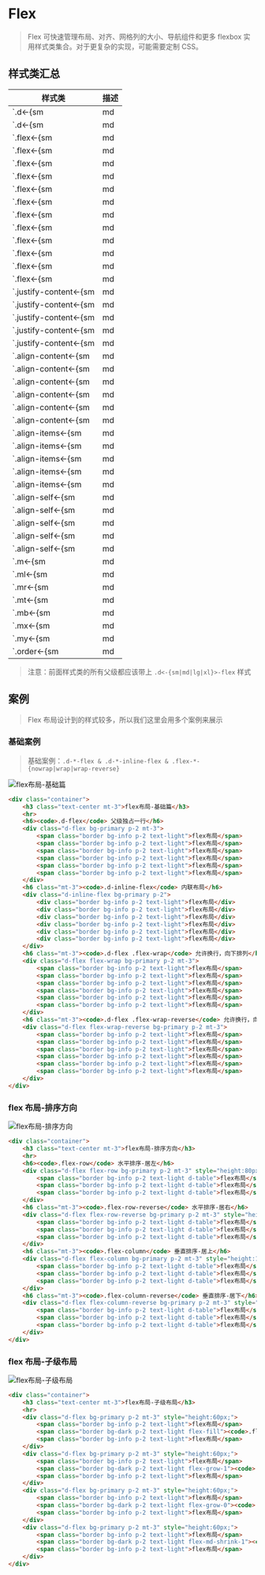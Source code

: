 # Flex

> Flex 可快速管理布局、对齐、网格列的大小、导航组件和更多 flexbox 实用样式类集合。对于更复杂的实现，可能需要定制 CSS。

## 样式类汇总

| 样式类                                     | 描述                                                         |
| ------------------------------------------ | ------------------------------------------------------------ |
| `.d<-{sm|md|lg|xl}>-flex`                  | 基类，父级元素样式类，以弹性伸缩盒显示，上面已经讲解         |
| `.d<-{sm|md|lg|xl}>-inline-flex`           | 基类，父级元素样式类，以内联块级弹性伸缩盒显示，上面已经讲解 |
| `.flex<-{sm|md|lg|xl}>-row`                | 父级元素样式类，水平，靠左排序                               |
| `.flex<-{sm|md|lg|xl}>-row-reverse`        | 父级元素样式类，水平，靠右排序                               |
| `.flex<-{sm|md|lg|xl}>-column`             | 父级元素样式类，垂直，靠上排序                               |
| `.flex<-{sm|md|lg|xl}>-column-reverse`     | 父级元素样式类，垂直，靠下排序                               |
| `.flex<-{sm|md|lg|xl}>-fill`               | 子级元素样式类，所有子级元素占用所有可用的水平空间。         |
| `.flex<-{sm|md|lg|xl}>-grow-0`             | 子级元素样式类，回到默认布局                                 |
| `.flex<-{sm|md|lg|xl}>-grow-1`             | 子级元素样式类，布满整个水平空间                             |
| `.flex<-{sm|md|lg|xl}>-shrink-0`           | 子级元素样式类，没有发现作用                                 |
| `.flex<-{sm|md|lg|xl}>-shrink-1`           | 子级元素样式类，没有发现作用                                 |
| `.flex<-{sm|md|lg|xl}>-nowrap`             | 不允许换行，默认                                             |
| `.flex<-{sm|md|lg|xl}>-wrap`               | 允许换行，向下排列                                           |
| `.flex<-{sm|md|lg|xl}>-wrap-reverse`       | 允许换行，向上排列                                           |
| `.justify-content<-{sm|md|lg|xl}>-start`   | 父级元素样式类，水平方向，居左                               |
| `.justify-content<-{sm|md|lg|xl}>-end}`    | 父级元素样式类，水平方向，居右                               |
| `.justify-content<-{sm|md|lg|xl}>-center`  | 父级元素样式类，水平方向，居中                               |
| `.justify-content<-{sm|md|lg|xl}>-between` | 父级元素样式类，水平方向，子级间留白                         |
| `.justify-content<-{sm|md|lg|xl}>-around`  | 父级元素样式类，水平方向，两侧、子级间都有留白               |
| `.align-content<-{sm|md|lg|xl}>-start`     | 父级元素样式类，垂直方向，居上                               |
| `.align-content<-{sm|md|lg|xl}>-end`       | 父级元素样式类，垂直方向，居下                               |
| `.align-content<-{sm|md|lg|xl}>-center`    | 父级元素样式类，垂直方向，居中                               |
| `.align-content<-{sm|md|lg|xl}>-between`   | 父级元素样式类，垂直方向，换行的留白对齐，子级间有留白       |
| `.align-content<-{sm|md|lg|xl}>-around`    | 父级元素样式类，垂直方向，居中，上下、子级间都有留白         |
| `.align-content<-{sm|md|lg|xl}>-stretch`   | 父级元素样式类，垂直方向，始终占满屏幕                       |
| `.align-items<-{sm|md|lg|xl}>-start`       | 父级元素样式类，垂直，居上                                   |
| `.align-items<-{sm|md|lg|xl}>-end`         | 父级元素样式类，垂直，居下                                   |
| `.align-items<-{sm|md|lg|xl}>-center`      | 父级元素样式类，垂直，居中                                   |
| `.align-items<-{sm|md|lg|xl}>-baseline`    | 父级元素样式类，垂直，元素位于容器的基线上                   |
| `.align-items<-{sm|md|lg|xl}>-stretch`     | 父级元素样式类，垂直空间占满                                 |
| `.align-self<-{sm|md|lg|xl}>-start`        | 子级元素样式类，垂直，居上                                   |
| `.align-self<-{sm|md|lg|xl}>-end`          | 子级元素样式类，垂直，居下                                   |
| `.align-self<-{sm|md|lg|xl}>-center`       | 子级元素样式类，垂直，居中                                   |
| `.align-self<-{sm|md|lg|xl}>-baseline`     | 子级元素样式类，垂直，元素位于容器的基线上                   |
| `.align-self<-{sm|md|lg|xl}>-stretch`      | 子级元素样式类，垂直空间占满                                 |
| `.m<-{sm|md|lg|xl}>-auto`                  | 子级元素样式类，当前元素对齐方式：`水平居中+垂直居中`        |
| `.ml<-{sm|md|lg|xl}>-auto`                 | 子级元素样式类，当前元素对齐方式：`水平居右`                 |
| `.mr<-{sm|md|lg|xl}>-auto`                 | 子级元素样式类，当前元素对齐方式：`水平居左`                 |
| `.mt<-{sm|md|lg|xl}>-auto`                 | 子级元素样式类，当前元素对齐方式：`垂直居上`                 |
| `.mb<-{sm|md|lg|xl}>-auto`                 | 子级元素样式类，当前元素对齐方式：`垂直居下`                 |
| `.mx<-{sm|md|lg|xl}>-auto`                 | 子级元素样式类，当前元素对齐方式：`水平居中`                 |
| `.my<-{sm|md|lg|xl}>-auto`                 | 子级元素样式类，当前元素对齐方式：`垂直居中`                 |
| `.order<-{sm|md|lg|xl}>-[0-12]`            | 更改统计元素的排序，其它章节已经讲解                         |

> 注意：前面样式类的所有父级都应该带上 `.d<-{sm|md|lg|xl}>-flex` 样式

## 案例

> Flex 布局设计到的样式较多，所以我们这里会用多个案例来展示

### 基础案例

> 基础案例：`.d-*-flex & .d-*-inline-flex & .flex-*-{nowrap|wrap|wrap-reverse}`

![flex布局-基础篇](./static/flex布局-基础篇.gif)

```html
<div class="container">
    <h3 class="text-center mt-3">flex布局-基础篇</h3>
    <hr>
    <h6><code>.d-flex</code> 父级独占一行</h6>
    <div class="d-flex bg-primary p-2 mt-3">
        <span class="border bg-info p-2 text-light">flex布局</span>
        <span class="border bg-info p-2 text-light">flex布局</span>
        <span class="border bg-info p-2 text-light">flex布局</span>
        <span class="border bg-info p-2 text-light">flex布局</span>
        <span class="border bg-info p-2 text-light">flex布局</span>
        <span class="border bg-info p-2 text-light">flex布局</span>
    </div>
    <h6 class="mt-3"><code>.d-inline-flex</code> 内联布局</h6>
    <div class="d-inline-flex bg-primary p-2">
        <div class="border bg-info p-2 text-light">flex布局</div>
        <div class="border bg-info p-2 text-light">flex布局</div>
        <div class="border bg-info p-2 text-light">flex布局</div>
        <div class="border bg-info p-2 text-light">flex布局</div>
        <div class="border bg-info p-2 text-light">flex布局</div>
        <div class="border bg-info p-2 text-light">flex布局</div>
    </div>
    <h6 class="mt-3"><code>.d-flex .flex-wrap</code> 允许换行，向下排列</h6>
    <div class="d-flex flex-wrap bg-primary p-2 mt-3">
        <span class="border bg-info p-2 text-light">flex布局</span>
        <span class="border bg-info p-2 text-light">flex布局</span>
        <span class="border bg-info p-2 text-light">flex布局</span>
        <span class="border bg-info p-2 text-light">flex布局</span>
        <span class="border bg-info p-2 text-light">flex布局</span>
        <span class="border bg-info p-2 text-light">flex布局</span>
    </div>
    <h6 class="mt-3"><code>.d-flex .flex-wrap-reverse</code> 允许换行，向上排列</h6>
    <div class="d-flex flex-wrap-reverse bg-primary p-2 mt-3">
        <span class="border bg-info p-2 text-light">flex布局</span>
        <span class="border bg-info p-2 text-light">flex布局</span>
        <span class="border bg-info p-2 text-light">flex布局</span>
        <span class="border bg-info p-2 text-light">flex布局</span>
        <span class="border bg-info p-2 text-light">flex布局</span>
        <span class="border bg-info p-2 text-light">flex布局</span>
    </div>
</div>
```

### flex 布局-排序方向

![flex布局-排序方向](./static/flex布局-排序方向.png)

```html
<div class="container">
    <h3 class="text-center mt-3">flex布局-排序方向</h3>
    <hr>
    <h6><code>.flex-row</code> 水平排序-居左</h6>
    <div class="d-flex flex-row bg-primary p-2 mt-3" style="height:80px;">
        <span class="border bg-info p-2 text-light d-table">flex布局</span>
        <span class="border bg-info p-2 text-light d-table">flex布局</span>
        <span class="border bg-info p-2 text-light d-table">flex布局</span>
    </div>
    <h6 class="mt-3"><code>.flex-row-reverse</code> 水平排序-居右</h6>
    <div class="d-flex flex-row-reverse bg-primary p-2 mt-3" style="height:80px;">
        <span class="border bg-info p-2 text-light d-table">flex布局</span>
        <span class="border bg-info p-2 text-light d-table">flex布局</span>
        <span class="border bg-info p-2 text-light d-table">flex布局</span>
    </div>
    <h6 class="mt-3"><code>.flex-column</code> 垂直排序-居上</h6>
    <div class="d-flex flex-column bg-primary p-2 mt-3" style="height:180px;">
        <span class="border bg-info p-2 text-light d-table">flex布局</span>
        <span class="border bg-info p-2 text-light d-table">flex布局</span>
        <span class="border bg-info p-2 text-light d-table">flex布局</span>
    </div>
    <h6 class="mt-3"><code>.flex-column-reverse</code> 垂直排序-居下</h6>
    <div class="d-flex flex-column-reverse bg-primary p-2 mt-3" style="height:180px;">
        <span class="border bg-info p-2 text-light d-table">flex布局</span>
        <span class="border bg-info p-2 text-light d-table">flex布局</span>
        <span class="border bg-info p-2 text-light d-table">flex布局</span>
    </div>
</div>
```

### flex 布局-子级布局

![flex布局-子级布局](./static/flex布局-子级布局.png)

```html
<div class="container">
    <h3 class="text-center mt-3">flex布局-子级布局</h3>
    <hr>
    <div class="d-flex bg-primary p-2 mt-3" style="height:60px;">
        <span class="border bg-info p-2 text-light">flex布局</span>
        <span class="border bg-dark p-2 text-light flex-fill"><code>.flex-fill</code> 布满整个水平空间</span>
        <span class="border bg-info p-2 text-light">flex布局</span>
    </div>
    <div class="d-flex bg-primary p-2 mt-3" style="height:60px;">
        <span class="border bg-info p-2 text-light">flex布局</span>
        <span class="border bg-dark p-2 text-light flex-grow-1"><code>.flex-grow-1</code> 布满整个水平空间</span>
        <span class="border bg-info p-2 text-light">flex布局</span>
    </div>
    <div class="d-flex bg-primary p-2 mt-3" style="height:60px;">
        <span class="border bg-info p-2 text-light">flex布局</span>
        <span class="border bg-dark p-2 text-light flex-grow-0"><code>.flex-grow-0</code> 宽度与内容一致</span>
        <span class="border bg-info p-2 text-light">flex布局</span>
    </div>
    <div class="d-flex bg-primary p-2 mt-3" style="height:60px;">
        <span class="border bg-info p-2 text-light">flex布局</span>
        <span class="border bg-dark p-2 text-light flex-md-shrink-1"><code>.flex-shrink-{0|1}</code> 暂时没有发现作用</span>
        <span class="border bg-info p-2 text-light">flex布局</span>
    </div>
</div>
```
